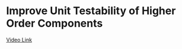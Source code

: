 # Improve Unit Testability of Higher Order Components

[Video Link](https://egghead.io/lessons/react-improve-unit-testability-of-higher-order-components)

